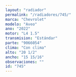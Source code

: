 ```yaml
---
layout: "radiador"
permalink: "/radiadores/745/"
marca: "Chevrolet"
modelo: "Aveo"
ano: "2022"
motor: "L4 1.5"
transmision: "Estándar"
parte: "9066054"
clima: "Con clima"
alto: "20 1/2"
ancho: "15 15/16"
observaciones: ""
id: "745"
---
```


